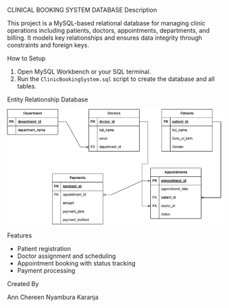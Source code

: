 CLINICAL BOOKING SYSTEM DATABASE
Description

This project is a MySQL-based relational database for managing clinic operations including patients, doctors, appointments, departments, and billing. It models key relationships and ensures data integrity through constraints and foreign keys.

How to Setup
1. Open MySQL Workbench or your SQL terminal.
2. Run the `ClinicBookingSystem.sql` script to create the database and all tables.

Entity Relationship Database

<img src="Clinical Booking System.jpg" alt="Clinical Booking System" width="600"/>

Features
- Patient registration
- Doctor assignment and scheduling
- Appointment booking with status tracking
- Payment processing

Created By

Ann Chereen Nyambura Karanja